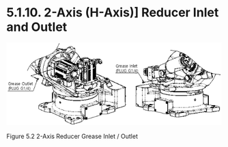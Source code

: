 ﻿# 5.1.10. 2-Axis (H-Axis)] Reducer Inlet and Outlet

![](../../_assets/그림_5.2_2축_감속기_그리스_주입_배출구.png  )

Figure 5.2 2-Axis Reducer Grease Inlet / Outlet
